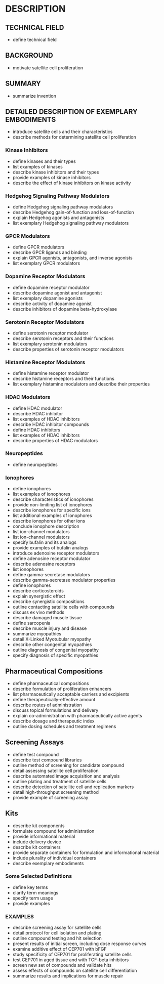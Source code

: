 # DESCRIPTION

## TECHNICAL FIELD

- define technical field

## BACKGROUND

- motivate satellite cell proliferation

## SUMMARY

- summarize invention

## DETAILED DESCRIPTION OF EXEMPLARY EMBODIMENTS

- introduce satellite cells and their characteristics
- describe methods for determining satellite cell proliferation

### Kinase Inhibitors

- define kinases and their types
- list examples of kinases
- describe kinase inhibitors and their types
- provide examples of kinase inhibitors
- describe the effect of kinase inhibitors on kinase activity

### Hedgehog Signaling Pathway Modulators

- define Hedgehog signaling pathway modulators
- describe Hedgehog gain-of-function and loss-of-function
- explain Hedgehog agonists and antagonists
- list exemplary Hedgehog signaling pathway modulators

### GPCR Modulators

- define GPCR modulators
- describe GPCR ligands and binding
- explain GPCR agonists, antagonists, and inverse agonists
- list exemplary GPCR modulators

### Dopamine Receptor Modulators

- define dopamine receptor modulator
- describe dopamine agonist and antagonist
- list exemplary dopamine agonists
- describe activity of dopamine agonist
- describe inhibitors of dopamine beta-hydroxylase

### Serotonin Receptor Modulators

- define serotonin receptor modulator
- describe serotonin receptors and their functions
- list exemplary serotonin modulators
- describe properties of serotonin receptor modulators

### Histamine Receptor Modulators

- define histamine receptor modulator
- describe histamine receptors and their functions
- list exemplary histamine modulators and describe their properties

### HDAC Modulators

- define HDAC modulator
- describe HDAC inhibitor
- list examples of HDAC inhibitors
- describe HDAC inhibitor compounds
- define HDAC inhibitors
- list examples of HDAC inhibitors
- describe properties of HDAC modulators

### Neuropeptides

- define neuropeptides

### Ionophores

- define ionophores
- list examples of ionophores
- describe characteristics of ionophores
- provide non-limiting list of ionophores
- describe ionophores for specific ions
- list additional examples of ionophores
- describe ionophores for other ions
- conclude ionophore description
- list ion-channel modulators
- list ion-channel modulators
- specify bufalin and its analogs
- provide examples of bufalin analogs
- introduce adenosine receptor modulators
- define adenosine receptor modulator
- describe adenosine receptors
- list ionophores
- define gamma-secretase modulators
- describe gamma-secretase modulator properties
- define ionophores
- describe corticosteroids
- explain synergistic effect
- describe synergistic compositions
- outline contacting satellite cells with compounds
- discuss ex vivo methods
- describe damaged muscle tissue
- define sarcopenia
- describe muscle injury and disease
- summarize myopathies
- detail X-Linked Myotubular myopathy
- describe other congenital myopathies
- outline diagnosis of congenital myopathy
- specify diagnosis of specific myopathies

## Pharmaceutical Compositions

- define pharmaceutical compositions
- describe formulation of proliferation enhancers
- list pharmaceutically acceptable carriers and excipients
- define therapeutically-effective amount
- describe routes of administration
- discuss topical formulations and delivery
- explain co-administration with pharmaceutically active agents
- describe dosage and therapeutic index
- outline dosing schedules and treatment regimens

## Screening Assays

- define test compound
- describe test compound libraries
- outline method of screening for candidate compound
- detail assessing satellite cell proliferation
- describe automated image acquisition and analysis
- outline plating and treatment of satellite cells
- describe detection of satellite cell and replication markers
- detail high-throughput screening method
- provide example of screening assay

## Kits

- describe kit components
- formulate compound for administration
- provide informational material
- include delivery device
- describe kit containers
- provide separate containers for formulation and informational material
- include plurality of individual containers
- describe exemplary embodiments

### Some Selected Definitions

- define key terms
- clarify term meanings
- specify term usage
- provide examples

### EXAMPLES

- describe screening assay for satellite cells
- detail protocol for cell isolation and plating
- outline compound testing and hit selection
- present results of initial screen, including dose response curves
- examine additive effect of CEP701 with bFGF
- study specificity of CEP701 for proliferating satellite cells
- test CEP701 in aged tissue and with TGF-beta inhibitors
- screen new set of compounds and validate hits
- assess effects of compounds on satellite cell differentiation
- summarize results and implications for muscle repair

